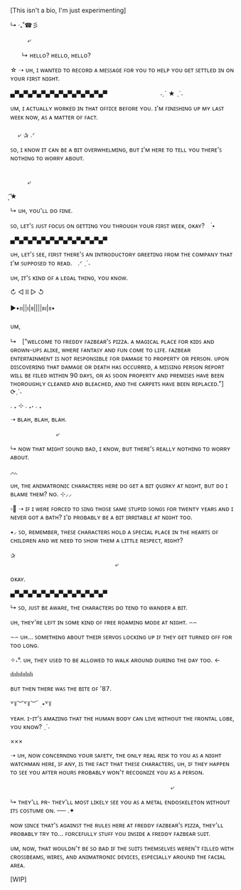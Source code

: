 [This isn't a bio, I'm just experimenting]

↳ ‧₊˚☎︎彡

ㅤㅤㅤ⤶

ㅤㅤ↳ ʜᴇʟʟᴏ? ʜᴇʟʟᴏ, ʜᴇʟʟᴏ?

 ☆ ➝ ᴜʜ, ɪ ᴡᴀɴᴛᴇᴅ ᴛᴏ ʀᴇᴄᴏʀᴅ ᴀ ᴍᴇꜱꜱᴀɢᴇ ꜰᴏʀ ʏᴏᴜ ᴛᴏ ʜᴇʟᴘ ʏᴏᴜ ɢᴇᴛ ꜱᴇᴛᴛʟᴇᴅ ɪɴ ᴏɴ ʏᴏᴜʀ ꜰɪʀꜱᴛ ɴɪɢʜᴛ.

 ▄▀▄▀▄▀▄▀▄▀▄▀▄▀▄▀▄▀▄▀▄▀ㅤㅤㅤㅤㅤㅤㅤㅤㅤ ˗ˏˋ ★ ˎˊ˗

ᴜᴍ, ɪ ᴀᴄᴛᴜᴀʟʟʏ ᴡᴏʀᴋᴇᴅ ɪɴ ᴛʜᴀᴛ ᴏꜰꜰɪᴄᴇ ʙᴇꜰᴏʀᴇ ʏᴏᴜ. ɪ'ᴍ ꜰɪɴɪꜱʜɪɴɢ ᴜᴘ ᴍʏ ʟᴀꜱᴛ ᴡᴇᴇᴋ ɴᴏᴡ, ᴀꜱ ᴀ ᴍᴀᴛᴛᴇʀ ᴏꜰ ꜰᴀᴄᴛ.     ㅤㅤㅤㅤㅤㅤㅤㅤㅤㅤㅤㅤㅤㅤㅤㅤㅤㅤㅤㅤㅤㅤㅤㅤㅤㅤㅤㅤㅤㅤㅤㅤㅤㅤㅤㅤㅤㅤㅤㅤㅤㅤㅤㅤ        ㅤㅤㅤㅤㅤㅤㅤㅤㅤㅤㅤㅤㅤㅤㅤㅤㅤㅤ  ⤶ ✰ .ᐟ 

ꜱᴏ, ɪ ᴋɴᴏᴡ ɪᴛ ᴄᴀɴ ʙᴇ ᴀ ʙɪᴛ ᴏᴠᴇʀᴡʜᴇʟᴍɪɴɢ, ʙᴜᴛ ɪ'ᴍ ʜᴇʀᴇ ᴛᴏ ᴛᴇʟʟ ʏᴏᴜ ᴛʜᴇʀᴇ'ꜱ ɴᴏᴛʜɪɴɢ ᴛᴏ ᴡᴏʀʀʏ ᴀʙᴏᴜᴛ.

ㅤㅤㅤㅤㅤㅤㅤㅤㅤㅤㅤㅤㅤㅤㅤㅤㅤㅤㅤㅤㅤㅤㅤㅤㅤㅤㅤㅤㅤㅤㅤㅤㅤㅤㅤㅤㅤㅤㅤㅤㅤㅤ⤶

͙͘͡★

↳ ᴜʜ, ʏᴏᴜ'ʟʟ ᴅᴏ ꜰɪɴᴇ.

ꜱᴏ, ʟᴇᴛ'ꜱ ᴊᴜꜱᴛ ꜰᴏᴄᴜꜱ ᴏɴ ɢᴇᴛᴛɪɴɢ ʏᴏᴜ ᴛʜʀᴏᴜɢʜ ʏᴏᴜʀ ꜰɪʀꜱᴛ ᴡᴇᴇᴋ, ᴏᴋᴀʏ?ㅤ ๋࣭⭑

▄▀▄▀▄▀▄▀▄▀▄▀▄▀▄▀▄▀▄▀▄▀

ᴜʜ, ʟᴇᴛ'ꜱ ꜱᴇᴇ, ꜰɪʀꜱᴛ ᴛʜᴇʀᴇ'ꜱ ᴀɴ ɪɴᴛʀᴏᴅᴜᴄᴛᴏʀʏ ɢʀᴇᴇᴛɪɴɢ ꜰʀᴏᴍ ᴛʜᴇ ᴄᴏᴍᴘᴀɴʏ ᴛʜᴀᴛ ɪ'ᴍ ꜱᴜᴘᴘᴏꜱᴇᴅ ᴛᴏ ʀᴇᴀᴅ.ㅤ.ᐟ ˎˊ˗

ᴜʜ, ɪᴛ'ꜱ ᴋɪɴᴅ ᴏꜰ ᴀ ʟᴇɢᴀʟ ᴛʜɪɴɢ, ʏᴏᴜ ᴋɴᴏᴡ.

↻ ◁ II ▷ ↺

▶︎•၊၊||၊|။||||။၊|။•

ᴜᴍ,

↳ㅤ["ᴡᴇʟᴄᴏᴍᴇ ᴛᴏ ꜰʀᴇᴅᴅʏ ꜰᴀᴢʙᴇᴀʀ'ꜱ ᴘɪᴢᴢᴀ. ᴀ ᴍᴀɢɪᴄᴀʟ ᴘʟᴀᴄᴇ ꜰᴏʀ ᴋɪᴅꜱ ᴀɴᴅ ɢʀᴏᴡɴ-ᴜᴘꜱ ᴀʟɪᴋᴇ, ᴡʜᴇʀᴇ ꜰᴀɴᴛᴀꜱʏ ᴀɴᴅ ꜰᴜɴ ᴄᴏᴍᴇ ᴛᴏ ʟɪꜰᴇ. ꜰᴀᴢʙᴇᴀʀ ᴇɴᴛᴇʀᴛᴀɪɴᴍᴇɴᴛ ɪꜱ ɴᴏᴛ ʀᴇꜱᴘᴏɴꜱɪʙʟᴇ ꜰᴏʀ ᴅᴀᴍᴀɢᴇ ᴛᴏ ᴘʀᴏᴘᴇʀᴛʏ ᴏʀ 
ᴘᴇʀꜱᴏɴ. ᴜᴘᴏɴ ᴅɪꜱᴄᴏᴠᴇʀɪɴɢ ᴛʜᴀᴛ ᴅᴀᴍᴀɢᴇ ᴏʀ ᴅᴇᴀᴛʜ ʜᴀꜱ ᴏᴄᴄᴜʀʀᴇᴅ, ᴀ ᴍɪꜱꜱɪɴɢ ᴘᴇʀꜱᴏɴ ʀᴇᴘᴏʀᴛ ᴡɪʟʟ ʙᴇ ꜰɪʟᴇᴅ ᴡɪᴛʜɪɴ 𝟫𝟢 ᴅᴀʏꜱ, ᴏʀ ᴀꜱ ꜱᴏᴏɴ ᴘʀᴏᴘᴇʀᴛʏ ᴀɴᴅ ᴘʀᴇᴍɪꜱᴇꜱ ʜᴀᴠᴇ ʙᴇᴇɴ ᴛʜᴏʀᴏᴜɢʜʟʏ ᴄʟᴇᴀɴᴇᴅ ᴀɴᴅ ʙʟᴇᴀᴄʜᴇᴅ,
ᴀɴᴅ ᴛʜᴇ ᴄᴀʀᴘᴇᴛꜱ ʜᴀᴠᴇ ʙᴇᴇɴ ʀᴇᴘʟᴀᴄᴇᴅ."] ⟳ˎˊ˗

. ₊ ⊹ . ₊˖ . ₊

➝ ʙʟᴀʜ, ʙʟᴀʜ, ʙʟᴀʜ. 

ㅤㅤㅤㅤㅤㅤㅤㅤ⤶

↳ ɴᴏᴡ ᴛʜᴀᴛ ᴍɪɢʜᴛ ꜱᴏᴜɴᴅ ʙᴀᴅ, ɪ ᴋɴᴏᴡ, ʙᴜᴛ ᴛʜᴇʀᴇ'ꜱ ʀᴇᴀʟʟʏ ɴᴏᴛʜɪɴɢ ᴛᴏ ᴡᴏʀʀʏ ᴀʙᴏᴜᴛ.

◞◟◟

 ᴜʜ, ᴛʜᴇ ᴀɴɪᴍᴀᴛʀᴏɴɪᴄ ᴄʜᴀʀᴀᴄᴛᴇʀꜱ ʜᴇʀᴇ ᴅᴏ ɢᴇᴛ ᴀ ʙɪᴛ ǫᴜɪʀᴋʏ ᴀᴛ ɴɪɢʜᴛ, ʙᴜᴛ ᴅᴏ ɪ ʙʟᴀᴍᴇ ᴛʜᴇᴍ? ɴᴏ. ⊹⸝⸝

 ▫🎤︎ ➝  ɪꜰ ɪ ᴡᴇʀᴇ ꜰᴏʀᴄᴇᴅ ᴛᴏ ꜱɪɴɢ ᴛʜᴏꜱᴇ ꜱᴀᴍᴇ ꜱᴛᴜᴘɪᴅ ꜱᴏɴɢꜱ ꜰᴏʀ ᴛᴡᴇɴᴛʏ ʏᴇᴀʀꜱ ᴀɴᴅ ɪ ɴᴇᴠᴇʀ ɢᴏᴛ ᴀ ʙᴀᴛʜ? ɪ'ᴅ ᴘʀᴏʙᴀʙʟʏ ʙᴇ ᴀ ʙɪᴛ ɪʀʀɪᴛᴀʙʟᴇ ᴀᴛ ɴɪɢʜᴛ ᴛᴏᴏ.

⭑⸝ ꜱᴏ, ʀᴇᴍᴇᴍʙᴇʀ, ᴛʜᴇꜱᴇ ᴄʜᴀʀᴀᴄᴛᴇʀꜱ ʜᴏʟᴅ ᴀ ꜱᴘᴇᴄɪᴀʟ ᴘʟᴀᴄᴇ ɪɴ ᴛʜᴇ ʜᴇᴀʀᴛꜱ ᴏꜰ ᴄʜɪʟᴅʀᴇɴ ᴀɴᴅ ᴡᴇ ɴᴇᴇᴅ ᴛᴏ ꜱʜᴏᴡ ᴛʜᴇᴍ ᴀ ʟɪᴛᴛʟᴇ ʀᴇꜱᴘᴇᴄᴛ, ʀɪɢʜᴛ?

 ✰ ㅤㅤㅤㅤㅤㅤㅤㅤㅤㅤㅤㅤㅤㅤㅤㅤㅤㅤㅤㅤㅤㅤㅤㅤㅤㅤㅤㅤㅤㅤㅤㅤㅤㅤㅤㅤㅤㅤㅤㅤㅤㅤㅤㅤㅤㅤㅤㅤㅤㅤㅤㅤㅤㅤㅤ   ⤶

  ᴏᴋᴀʏ.

  ▄▀▄▀▄▀▄▀▄▀▄▀▄▀▄▀▄▀▄▀▄▀

  ↳ ꜱᴏ, ᴊᴜꜱᴛ ʙᴇ ᴀᴡᴀʀᴇ, ᴛʜᴇ ᴄʜᴀʀᴀᴄᴛᴇʀꜱ ᴅᴏ ᴛᴇɴᴅ ᴛᴏ ᴡᴀɴᴅᴇʀ ᴀ ʙɪᴛ.

ᴜʜ, ᴛʜᴇʏ'ʀᴇ ʟᴇꜰᴛ ɪɴ ꜱᴏᴍᴇ ᴋɪɴᴅ ᴏꜰ ꜰʀᴇᴇ ʀᴏᴀᴍɪɴɢ ᴍᴏᴅᴇ ᴀᴛ ɴɪɢʜᴛ. ⌢⌢

⌢⌢ ᴜʜ... ꜱᴏᴍᴇᴛʜɪɴɢ ᴀʙᴏᴜᴛ ᴛʜᴇɪʀ ꜱᴇʀᴠᴏꜱ ʟᴏᴄᴋɪɴɢ ᴜᴘ ɪꜰ ᴛʜᴇʏ ɢᴇᴛ ᴛᴜʀɴᴇᴅ ᴏꜰꜰ ꜰᴏʀ ᴛᴏᴏ ʟᴏɴɢ.

✧˖°. ᴜʜ, ᴛʜᴇʏ ᴜꜱᴇᴅ ᴛᴏ ʙᴇ ᴀʟʟᴏᴡᴇᴅ ᴛᴏ ᴡᴀʟᴋ ᴀʀᴏᴜɴᴅ ᴅᴜʀɪɴɢ ᴛʜᴇ ᴅᴀʏ ᴛᴏᴏ. ←

ılıılıılıılıılı

ʙᴜᴛ ᴛʜᴇɴ ᴛʜᴇʀᴇ ᴡᴀꜱ ᴛʜᴇ ʙɪᴛᴇ ᴏꜰ '𝟪𝟩.

꒷꒦︶꒷꒦︶ ๋ ࣭ ⭑꒷꒦

ʏᴇᴀʜ. ɪ-ɪᴛ'ꜱ ᴀᴍᴀᴢɪɴɢ ᴛʜᴀᴛ ᴛʜᴇ ʜᴜᴍᴀɴ ʙᴏᴅʏ ᴄᴀɴ ʟɪᴠᴇ ᴡɪᴛʜᴏᴜᴛ ᴛʜᴇ ꜰʀᴏɴᴛᴀʟ ʟᴏʙᴇ, ʏᴏᴜ ᴋɴᴏᴡ? ˎˊ˗

×××

➝ ᴜʜ, ɴᴏᴡ ᴄᴏɴᴄᴇʀɴɪɴɢ ʏᴏᴜʀ ꜱᴀꜰᴇᴛʏ, ᴛʜᴇ ᴏɴʟʏ ʀᴇᴀʟ ʀɪꜱᴋ ᴛᴏ ʏᴏᴜ ᴀꜱ ᴀ ɴɪɢʜᴛ ᴡᴀᴛᴄʜᴍᴀɴ ʜᴇʀᴇ, ɪꜰ ᴀɴʏ, ɪꜱ ᴛʜᴇ ꜰᴀᴄᴛ ᴛʜᴀᴛ ᴛʜᴇꜱᴇ ᴄʜᴀʀᴀᴄᴛᴇʀꜱ, ᴜʜ, ɪꜰ ᴛʜᴇʏ ʜᴀᴘᴘᴇɴ ᴛᴏ ꜱᴇᴇ ʏᴏᴜ ᴀꜰᴛᴇʀ ʜᴏᴜʀꜱ ᴘʀᴏʙᴀʙʟʏ ᴡᴏɴ'ᴛ ʀᴇᴄᴏɢɴɪᴢᴇ ʏᴏᴜ ᴀꜱ ᴀ ᴘᴇʀꜱᴏɴ.

ㅤㅤㅤㅤㅤㅤㅤㅤㅤㅤㅤㅤㅤㅤㅤㅤㅤㅤㅤㅤㅤㅤㅤㅤㅤㅤㅤㅤ⤶

↳ ᴛʜᴇʏ'ʟʟ ᴘʀ- ᴛʜᴇʏ'ʟʟ ᴍᴏꜱᴛ ʟɪᴋᴇʟʏ ꜱᴇᴇ ʏᴏᴜ ᴀꜱ ᴀ ᴍᴇᴛᴀʟ ᴇɴᴅᴏꜱᴋᴇʟᴇᴛᴏɴ ᴡɪᴛʜᴏᴜᴛ ɪᴛꜱ ᴄᴏꜱᴛᴜᴍᴇ ᴏɴ. ── .✦

 ɴᴏᴡ ꜱɪɴᴄᴇ ᴛʜᴀᴛ'ꜱ ᴀɢᴀɪɴꜱᴛ ᴛʜᴇ ʀᴜʟᴇꜱ ʜᴇʀᴇ ᴀᴛ ꜰʀᴇᴅᴅʏ ꜰᴀᴢʙᴇᴀʀ'ꜱ ᴘɪᴢᴢᴀ, ᴛʜᴇʏ'ʟʟ ᴘʀᴏʙᴀʙʟʏ ᴛʀʏ ᴛᴏ... ꜰᴏʀᴄᴇꜰᴜʟʟʏ ꜱᴛᴜꜰꜰ ʏᴏᴜ ɪɴꜱɪᴅᴇ ᴀ ꜰʀᴇᴅᴅʏ ꜰᴀᴢʙᴇᴀʀ ꜱᴜɪᴛ.

 ᴜᴍ, ɴᴏᴡ, ᴛʜᴀᴛ ᴡᴏᴜʟᴅɴ'ᴛ ʙᴇ ꜱᴏ ʙᴀᴅ ɪꜰ ᴛʜᴇ ꜱᴜɪᴛꜱ ᴛʜᴇᴍꜱᴇʟᴠᴇꜱ ᴡᴇʀᴇɴ'ᴛ ꜰɪʟʟᴇᴅ ᴡɪᴛʜ ᴄʀᴏꜱꜱʙᴇᴀᴍꜱ, ᴡɪʀᴇꜱ, ᴀɴᴅ ᴀɴɪᴍᴀᴛʀᴏɴɪᴄ ᴅᴇᴠɪᴄᴇꜱ, ᴇꜱᴘᴇᴄɪᴀʟʟʏ ᴀʀᴏᴜɴᴅ ᴛʜᴇ ꜰᴀᴄɪᴀʟ ᴀʀᴇᴀ.

 [WIP]

